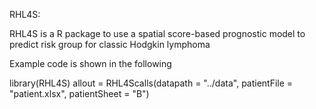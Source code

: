 
RHL4S: 


RHL4S is a R package to use a spatial score-based prognostic model to predict risk group for classic Hodgkin lymphoma 

Example code is shown in the following

library(RHL4S)
allout = RHL4Scalls(datapath = "../data", patientFile = "patient.xlsx", patientSheet = "B")

